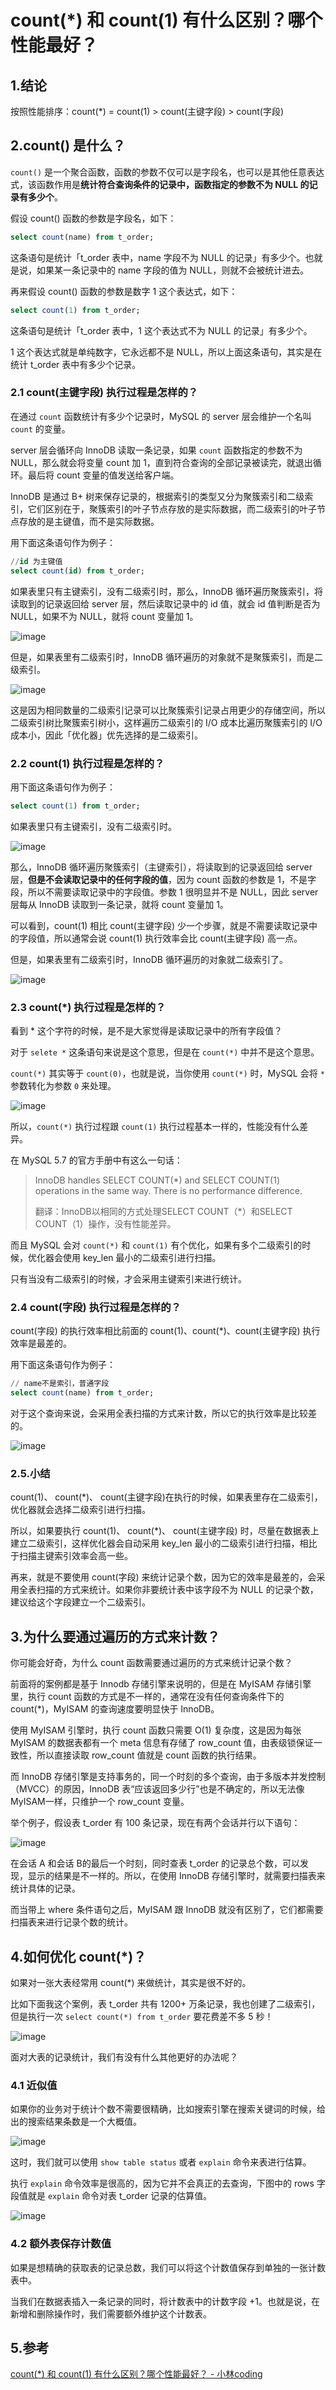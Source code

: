# count(*) 和 count(1) 有什么区别？哪个性能最好？

## 1.结论

按照性能排序：count(*) = count(1) > count(主键字段) > count(字段)

## 2.count() 是什么？

`count()` 是一个聚合函数，函数的参数不仅可以是字段名，也可以是其他任意表达式，该函数作用是**统计符合查询条件的记录中，函数指定的参数不为 NULL 的记录有多少个**。

假设 count() 函数的参数是字段名，如下：

```sql
select count(name) from t_order;
```

这条语句是统计「t_order 表中，name 字段不为 NULL 的记录」有多少个。也就是说，如果某一条记录中的 name 字段的值为 NULL，则就不会被统计进去。

再来假设 count() 函数的参数是数字 1 这个表达式，如下：

```sql
select count(1) from t_order;
```

这条语句是统计「t_order 表中，1 这个表达式不为 NULL 的记录」有多少个。

1 这个表达式就是单纯数字，它永远都不是 NULL，所以上面这条语句，其实是在统计 t_order 表中有多少个记录。

### 2.1 count(主键字段) 执行过程是怎样的？

在通过 `count` 函数统计有多少个记录时，MySQL 的 server 层会维护一个名叫 `count` 的变量。

server 层会循环向 InnoDB 读取一条记录，如果 `count` 函数指定的参数不为 NULL，那么就会将变量 count 加 1，直到符合查询的全部记录被读完，就退出循环。最后将 count 变量的值发送给客户端。

InnoDB 是通过 B+ 树来保存记录的，根据索引的类型又分为聚簇索引和二级索引，它们区别在于，聚簇索引的叶子节点存放的是实际数据，而二级索引的叶子节点存放的是主键值，而不是实际数据。

用下面这条语句作为例子：

```sql
//id 为主键值
select count(id) from t_order;
```

如果表里只有主键索引，没有二级索引时，那么，InnoDB 循环遍历聚簇索引，将读取到的记录返回给 server 层，然后读取记录中的 id 值，就会 id 值判断是否为 NULL，如果不为 NULL，就将 count 变量加 1。

![image](Images/func_count_1.png)

但是，如果表里有二级索引时，InnoDB 循环遍历的对象就不是聚簇索引，而是二级索引。

![image](Images/func_count_2.png)

这是因为相同数量的二级索引记录可以比聚簇索引记录占用更少的存储空间，所以二级索引树比聚簇索引树小，这样遍历二级索引的 I/O 成本比遍历聚簇索引的 I/O 成本小，因此「优化器」优先选择的是二级索引。

### 2.2 count(1) 执行过程是怎样的？

用下面这条语句作为例子：

```sql
select count(1) from t_order;
```

如果表里只有主键索引，没有二级索引时。

![image](Images/func_count_3.png)

那么，InnoDB 循环遍历聚簇索引（主键索引），将读取到的记录返回给 server 层，**但是不会读取记录中的任何字段的值**，因为 count 函数的参数是 1，不是字段，所以不需要读取记录中的字段值。参数 1 很明显并不是 NULL，因此 server 层每从 InnoDB 读取到一条记录，就将 count 变量加 1。

可以看到，count(1) 相比 count(主键字段) 少一个步骤，就是不需要读取记录中的字段值，所以通常会说 count(1) 执行效率会比 count(主键字段) 高一点。

但是，如果表里有二级索引时，InnoDB 循环遍历的对象就二级索引了。

![image](Images/func_count_4.png)

### 2.3 count(*) 执行过程是怎样的？

看到 * 这个字符的时候，是不是大家觉得是读取记录中的所有字段值？

对于 `selete *` 这条语句来说是这个意思，但是在 `count(*)` 中并不是这个意思。

`count(*)` 其实等于 `count(0)`，也就是说，当你使用 `count(*)` 时，MySQL 会将 `*` 参数转化为参数 `0` 来处理。

![image](Images/func_count_5.png)

所以，`count(*)` 执行过程跟 `count(1)` 执行过程基本一样的，性能没有什么差异。

在 MySQL 5.7 的官方手册中有这么一句话：

> InnoDB handles SELECT COUNT(*) and SELECT COUNT(1) operations in the same way. There is no performance difference.
> 
> 翻译：InnoDB以相同的方式处理SELECT COUNT（*）和SELECT COUNT（1）操作，没有性能差异。

而且 MySQL 会对 `count(*)` 和 `count(1)` 有个优化，如果有多个二级索引的时候，优化器会使用 key_len 最小的二级索引进行扫描。

只有当没有二级索引的时候，才会采用主键索引来进行统计。

### 2.4 count(字段) 执行过程是怎样的？

count(字段) 的执行效率相比前面的 count(1)、count(*)、count(主键字段) 执行效率是最差的。

用下面这条语句作为例子：

```sql
// name不是索引，普通字段
select count(name) from t_order;
```

对于这个查询来说，会采用全表扫描的方式来计数，所以它的执行效率是比较差的。

![image](Images/func_count_6.png)

### 2.5.小结

count(1)、 count(*)、 count(主键字段)在执行的时候，如果表里存在二级索引，优化器就会选择二级索引进行扫描。

所以，如果要执行 count(1)、 count(*)、 count(主键字段) 时，尽量在数据表上建立二级索引，这样优化器会自动采用 key_len 最小的二级索引进行扫描，相比于扫描主键索引效率会高一些。

再来，就是不要使用 count(字段) 来统计记录个数，因为它的效率是最差的，会采用全表扫描的方式来统计。如果你非要统计表中该字段不为 NULL 的记录个数，建议给这个字段建立一个二级索引。

## 3.为什么要通过遍历的方式来计数？

你可能会好奇，为什么 count 函数需要通过遍历的方式来统计记录个数？

前面将的案例都是基于 Innodb 存储引擎来说明的，但是在 MyISAM 存储引擎里，执行 count 函数的方式是不一样的，通常在没有任何查询条件下的 count(*)，MyISAM 的查询速度要明显快于 InnoDB。

使用 MyISAM 引擎时，执行 count 函数只需要 O(1) 复杂度，这是因为每张 MyISAM 的数据表都有一个 meta 信息有存储了 row_count 值，由表级锁保证一致性，所以直接读取 row_count 值就是 count 函数的执行结果。

而 InnoDB 存储引擎是支持事务的，同一个时刻的多个查询，由于多版本并发控制（MVCC）的原因，InnoDB 表“应该返回多少行”也是不确定的，所以无法像 MyISAM一样，只维护一个 row_count 变量。

举个例子，假设表 t_order 有 100 条记录，现在有两个会话并行以下语句：

![image](Images/func_count_7.png)

在会话 A 和会话 B的最后一个时刻，同时查表 t_order 的记录总个数，可以发现，显示的结果是不一样的。所以，在使用 InnoDB 存储引擎时，就需要扫描表来统计具体的记录。

而当带上 where 条件语句之后，MyISAM 跟 InnoDB 就没有区别了，它们都需要扫描表来进行记录个数的统计。

## 4.如何优化 count(*)？

如果对一张大表经常用 count(*) 来做统计，其实是很不好的。

比如下面我这个案例，表 t_order 共有 1200+ 万条记录，我也创建了二级索引，但是执行一次 `select count(*) from t_order` 要花费差不多 5 秒！

![image](Images/func_count_8.png)

面对大表的记录统计，我们有没有什么其他更好的办法呢？

### 4.1 近似值

如果你的业务对于统计个数不需要很精确，比如搜索引擎在搜索关键词的时候，给出的搜索结果条数是一个大概值。

![image](Images/func_count_9.png)

这时，我们就可以使用 `show table status` 或者 `explain` 命令来表进行估算。

执行 `explain` 命令效率是很高的，因为它并不会真正的去查询，下图中的 rows 字段值就是 `explain` 命令对表 t_order 记录的估算值。

![image](Images/func_count_10.png)

### 4.2 额外表保存计数值

如果是想精确的获取表的记录总数，我们可以将这个计数值保存到单独的一张计数表中。

当我们在数据表插入一条记录的同时，将计数表中的计数字段 +1。也就是说，在新增和删除操作时，我们需要额外维护这个计数表。

## 5.参考

[count(*) 和 count(1) 有什么区别？哪个性能最好？ - 小林coding](https://xiaolincoding.com/mysql/index/count.html)